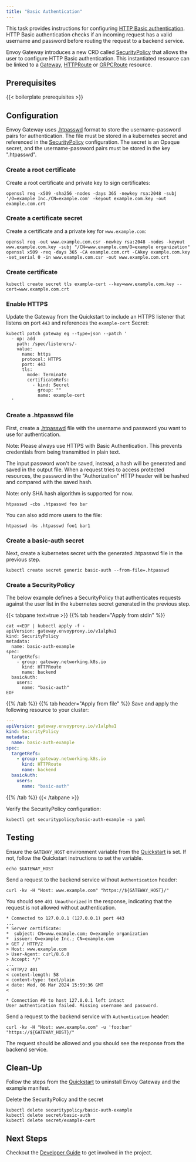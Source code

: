 ```yaml
---
title: "Basic Authentication"
---
```


This task provides instructions for configuring [HTTP Basic authentication][http Basic authentication]. 
HTTP Basic authentication checks if an incoming request has a valid username and password before routing the request to 
a backend service.

Envoy Gateway introduces a new CRD called [SecurityPolicy][] that allows the user to configure HTTP Basic 
authentication. 
This instantiated resource can be linked to a [Gateway][], [HTTPRoute][] or [GRPCRoute][] resource.

## Prerequisites

{{< boilerplate prerequisites >}}

## Configuration

Envoy Gateway uses [.htpasswd][.htpasswd] format to store the username-password pairs for authentication.
The file must be stored in a kubernetes secret and referenced in the [SecurityPolicy][] configuration. 
The secret is an Opaque secret, and the username-password pairs must be stored in the key ".htpasswd".

### Create a root certificate

Create a root certificate and private key to sign certificates:

```shell
openssl req -x509 -sha256 -nodes -days 365 -newkey rsa:2048 -subj '/O=example Inc./CN=example.com' -keyout example.com.key -out example.com.crt
```

### Create a certificate secret

Create a certificate and a private key for `www.example.com`:

```shell
openssl req -out www.example.com.csr -newkey rsa:2048 -nodes -keyout www.example.com.key -subj "/CN=www.example.com/O=example organization"
openssl x509 -req -days 365 -CA example.com.crt -CAkey example.com.key -set_serial 0 -in www.example.com.csr -out www.example.com.crt
```

### Create certificate 

```shell
kubectl create secret tls example-cert --key=www.example.com.key --cert=www.example.com.crt
```

### Enable HTTPS
Update the Gateway from the Quickstart to include an HTTPS listener that listens on port `443` and references the
`example-cert` Secret:

```shell
kubectl patch gateway eg --type=json --patch '
  - op: add
    path: /spec/listeners/-
    value:
      name: https
      protocol: HTTPS
      port: 443
      tls:
        mode: Terminate
        certificateRefs:
          - kind: Secret
            group: ""
            name: example-cert
  '
```

### Create a .htpasswd file
First, create a [.htpasswd][] file with the username and password you want to use for authentication. 

Note: Please always use HTTPS with Basic Authentication. This prevents credentials from being transmitted in plain text.

The input password won't be saved, instead, a hash will be generated and saved in the output file. When a request
tries to access protected resources, the password in the "Authorization" HTTP header will be hashed and compared with the 
saved hash.

Note: only SHA hash algorithm is supported for now.

```shell
htpasswd -cbs .htpasswd foo bar
```

You can also add more users to the file:

```shell
htpasswd -bs .htpasswd foo1 bar1
```

### Create a basic-auth secret


Next, create a kubernetes secret with the generated .htpasswd file in the previous step.

```shell
kubectl create secret generic basic-auth --from-file=.htpasswd
```

### Create a SecurityPolicy

The below example defines a SecurityPolicy that authenticates requests against the user list in the kubernetes
secret generated in the previous step.

{{< tabpane text=true >}}
{{% tab header="Apply from stdin" %}}

```shell
cat <<EOF | kubectl apply -f -
apiVersion: gateway.envoyproxy.io/v1alpha1
kind: SecurityPolicy
metadata:
  name: basic-auth-example
spec:
  targetRefs:
    - group: gateway.networking.k8s.io
      kind: HTTPRoute
      name: backend
  basicAuth:
    users:
      name: "basic-auth"
EOF
```

{{% /tab %}}
{{% tab header="Apply from file" %}}
Save and apply the following resource to your cluster:

```yaml
---
apiVersion: gateway.envoyproxy.io/v1alpha1
kind: SecurityPolicy
metadata:
  name: basic-auth-example
spec:
  targetRefs:
    - group: gateway.networking.k8s.io
      kind: HTTPRoute
      name: backend
  basicAuth:
    users:
      name: "basic-auth"
```

{{% /tab %}}
{{< /tabpane >}}

Verify the SecurityPolicy configuration:

```shell
kubectl get securitypolicy/basic-auth-example -o yaml
```

## Testing

Ensure the `GATEWAY_HOST` environment variable from the [Quickstart](../../quickstart) is set. If not, follow the
Quickstart instructions to set the variable.

```shell
echo $GATEWAY_HOST
```

Send a request to the backend service without `Authentication` header:

```shell
curl -kv -H "Host: www.example.com" "https://${GATEWAY_HOST}/" 
```

You should see `401 Unauthorized` in the response, indicating that the request is not allowed without authentication.

```shell
* Connected to 127.0.0.1 (127.0.0.1) port 443
...
* Server certificate:
*  subject: CN=www.example.com; O=example organization
*  issuer: O=example Inc.; CN=example.com
> GET / HTTP/2
> Host: www.example.com
> User-Agent: curl/8.6.0
> Accept: */*
...
< HTTP/2 401
< content-length: 58
< content-type: text/plain
< date: Wed, 06 Mar 2024 15:59:36 GMT
<

* Connection #0 to host 127.0.0.1 left intact
User authentication failed. Missing username and password.
```

Send a request to the backend service with `Authentication` header:

```shell
curl -kv -H "Host: www.example.com" -u 'foo:bar' "https://${GATEWAY_HOST}/" 
```

The request should be allowed and you should see the response from the backend service.


## Clean-Up

Follow the steps from the [Quickstart](../../quickstart) to uninstall Envoy Gateway and the example manifest.

Delete the SecurityPolicy and the secret

```shell
kubectl delete securitypolicy/basic-auth-example
kubectl delete secret/basic-auth
kubectl delete secret/example-cert
```

## Next Steps

Checkout the [Developer Guide](../../../contributions/develop) to get involved in the project.

[SecurityPolicy]: ../../../api/extension_types#securitypolicy
[http Basic authentication]: https://tools.ietf.org/html/rfc2617
[Gateway]: https://gateway-api.sigs.k8s.io/api-types/gateway
[HTTPRoute]: https://gateway-api.sigs.k8s.io/api-types/httproute
[GRPCRoute]: https://gateway-api.sigs.k8s.io/api-types/grpcroute
[.htpasswd]: https://httpd.apache.org/docs/current/programs/htpasswd.html
